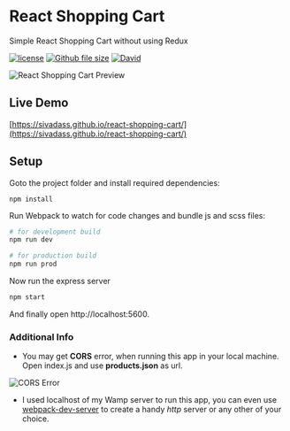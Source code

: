 # React Shopping Cart
Simple React Shopping Cart without using Redux

[![license](https://img.shields.io/github/license/mashape/apistatus.svg)](https://github.com/sivadass/react-shopping-cart) [![Github file size](https://img.shields.io/github/size/webcaetano/craft/build/phaser-craft.min.js.svg)](https://github.com/sivadass/react-shopping-cart) [![David](https://img.shields.io/david/expressjs/express.svg)](https://github.com/sivadass/react-shopping-cart)

![React Shopping Cart Preview](https://res.cloudinary.com/sivadass/image/upload/v1494752103/gifs/react-shopping-cart.gif)

## Live Demo
[https://sivadass.github.io/react-shopping-cart/](https://sivadass.github.io/react-shopping-cart/)

## Setup

Goto the project folder and install required dependencies:
```
npm install
```

Run Webpack to watch for code changes and bundle js and scss files:
```bash
# for development build
npm run dev

# for production build
npm run prod
```

Now run the express server
```bash
npm start
```

And finally open http://localhost:5600.


### Additional Info
* You may get **CORS** error, when running this app in your local machine. Open index.js and use **products.json** as url.

![CORS Error](https://res.cloudinary.com/sivadass/image/upload/v1495422162/screen-shots/url.png)

* I used localhost of my Wamp server to run this app, you can even use [webpack-dev-server](https://webpack.github.io/docs/webpack-dev-server.html) to  create a handy *http* server or any other of your choice.
